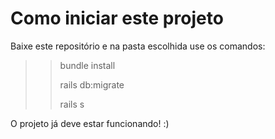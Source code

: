 # Como iniciar este projeto

Baixe este repositório e na pasta escolhida use os comandos:

>> bundle install
>> 
>> rails db:migrate
>> 
>> rails s

O projeto já deve estar funcionando! :)


